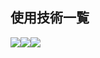 ## 使用技術一覧

<div style="display:flex;">
  <img src="https://img.shields.io/badge/-HTML5-333.svg?logo=html5&style=flat">
  <img src="https://img.shields.io/badge/-CSS3-1572B6.svg?logo=css3&style=flat">
  <img src="https://img.shields.io/badge/Javascript-276DC3.svg?logo=javascript&style=flat">
</div>

